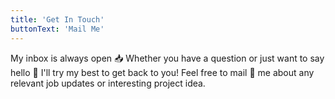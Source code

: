 ```yaml
---
title: 'Get In Touch'
buttonText: 'Mail Me'
---
```


My inbox is always open 📥 Whether you have a question or just want to say hello 👋 I'll try my best to get back to you! Feel free to mail 💌 me about any relevant job updates or interesting project idea.
